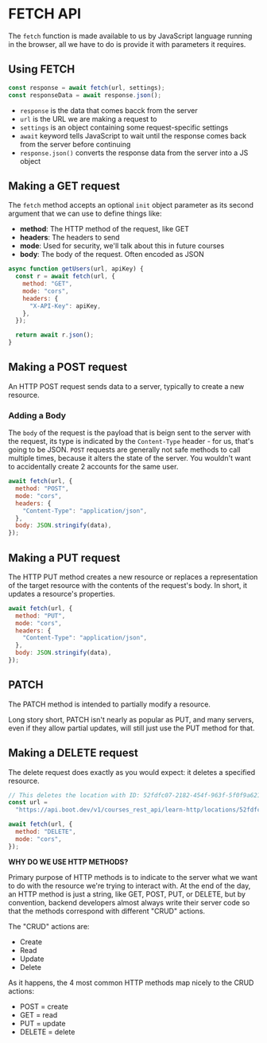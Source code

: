 # FETCH API

The `fetch` function is made available to us by JavaScript language running in the browser, all we have to do is provide it with parameters it requires.

## Using FETCH

```javascript
const response = await fetch(url, settings);
const responseData = await response.json();
```

- `response` is the data that comes bacck from the server
- `url` is the URL we are making a request to
- `settings` is an object containing some request-specific settings
- `await` keyword tells JavaScript to wait until the response comes back from the server before continuing
- `response.json()` converts the response data from the server into a JS object

## Making a GET request

The `fetch` method accepts an optional `init` object parameter as its second argument that we can use to define things like:

- **method**: The HTTP method of the request, like GET
- **headers**: The headers to send
- **mode**: Used for security, we'll talk about this in future courses
- **body**: The body of the request. Often encoded as JSON

```js
async function getUsers(url, apiKey) {
  const r = await fetch(url, {
    method: "GET",
    mode: "cors",
    headers: {
      "X-API-Key": apiKey,
    },
  });

  return await r.json();
}
```

## Making a POST request

An HTTP POST request sends data to a server, typically to create a new resource.

### Adding a Body

The `body` of the request is the payload that is beign sent to the server with the request, its type is indicated by the `Content-Type` header - for us, that's going to be JSON. `POST` requests are generally not safe methods to call multiple times, because it alters the state of the server. You wouldn't want to accidentally create 2 accounts for the same user.

```js
await fetch(url, {
  method: "POST",
  mode: "cors",
  headers: {
    "Content-Type": "application/json",
  },
  body: JSON.stringify(data),
});
```

## Making a PUT request

The HTTP PUT method creates a new resource or replaces a representation of the target resource with the contents of the request's body. In short, it updates a resource's properties.

```js
await fetch(url, {
  method: "PUT",
  mode: "cors",
  headers: {
    "Content-Type": "application/json",
  },
  body: JSON.stringify(data),
});
```

## PATCH

The PATCH method is intended to partially modify a resource.

Long story short, PATCH isn't nearly as popular as PUT, and many servers, even if they allow partial updates, will still just use the PUT method for that.

## Making a DELETE request

The delete request does exactly as you would expect: it deletes a specified resource.

```js
// This deletes the location with ID: 52fdfc07-2182-454f-963f-5f0f9a621d72
const url =
  "https://api.boot.dev/v1/courses_rest_api/learn-http/locations/52fdfc07-2182-454f-963f-5f0f9a621d72";

await fetch(url, {
  method: "DELETE",
  mode: "cors",
});
```

**WHY DO WE USE HTTP METHODS?**

Primary purpose of HTTP methods is to indicate to the server what we want to do with the resource we're trying to interact with. At the end of the day, an HTTP method is just a string, like GET, POST, PUT, or DELETE, but by convention, backend developers almost always write their server code so that the methods correspond with different "CRUD" actions.

The "CRUD" actions are:

- Create
- Read
- Update
- Delete

As it happens, the 4 most common HTTP methods map nicely to the CRUD actions:

- POST = create
- GET = read
- PUT = update
- DELETE = delete

```

```
